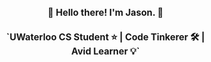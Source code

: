 <h2 align="center"> 🐤   Hello there! I'm Jason.  🐤 </h2>
 
<h2 align="center"> `UWaterloo CS Student ⭐️ | Code Tinkerer 🛠 | Avid Learner 💡`



